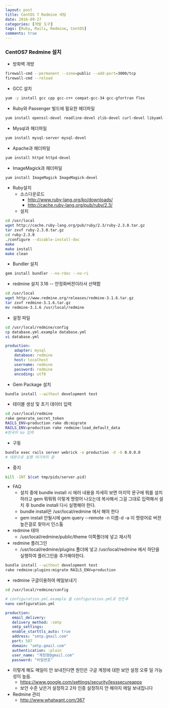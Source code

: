 ```yaml
---
layout: post
title: CentOS 7 Redmine 세팅
date: 2016-09-27
categories: [개발 도구]
tags: [Ruby, Rails, Redmine, CentOS]
comments: true
---
```

### CentOS7 Redmine 설치
* 방화벽 개방
~~~ bash
firewall-cmd --permanent --zone=public --add-port=3000/tcp
firewall-cmd --reload​
~~~
* GCC 설치
~~~ bash
yum -y install gcc cpp gcc-c++ compat-gcc-34 gcc-gfortran flex​
~~~
* Ruby와 Passenger 빌드에 필요한 헤더파일
~~~ bash
yum install openssl-devel readline-devel zlib-devel curl-devel libyaml-devel​
~~~
* Mysql과 헤더파일
~~~ bash
yum install mysql-server mysql-devel
~~~
* Apache과 헤더파일
~~~ bash
yum install httpd httpd-devel
~~~
* ImageMagick과 헤더파일
~~~ bash
yum install ImageMagick ImageMagick-devel
~~~
* Ruby설치
    * 소스다운로드
        * <http://www.ruby-lang.org/ko/downloads/>
        * <http://cache.ruby-lang.org/pub/ruby/2.3/>
    * 설치
~~~ bash
cd /usr/local
wget http://cache.ruby-lang.org/pub/ruby/2.3/ruby-2.3.0.tar.gz
tar zxvf ruby-2.3.0.tar.gz
cd ruby-2.3.0
./configure --disable-install-doc
make
make install
make clean
~~~

* Bundler 설치
~~~ bash
gem install bundler --no-rdoc --no-ri
~~~

* redmine 설치 3.16 -- 안정화버젼이라서 선택함
~~~ bash
cd /usr/local
wget http://www.redmine.org/releases/redmine-3.1.6.tar.gz
tar zxvf redmine-3.1.6.tar.gz
mv redmine-3.1.6 /usr/local/redmine
~~~

* 설정 파일
~~~ bash
cd /usr/local/redmine/config
cp database.yml.example database.yml
vi database.yml
~~~

~~~ yaml
production:  
    adapter: mysql  
    database: redmine  
    host: localhost  
    username: redmine  
    password: redmine  
    encoding: utf8 
~~~

* Gem Package 설치

~~~ bash
bundle install --without development test
~~~

* 테이블 생성 및 초기 데이터 입력

~~~ bash
cd /usr/local/redmine
rake generate_secret_token
RAILS_ENV=production rake db:migrate
RAILS_ENV=production rake redmine:load_default_data
#한국어 ko 입력
~~~

* 구동
~~~ bash
bundle exec rails server webrick -e production -d -b 0.0.0.0
# 데몬으로 실행 여기까지 끝
~~~

* 중지
~~~ bash
kill -INT $(cat tmp/pids/server.pid)
~~~

* FAQ 
    * 설치 중에 bundle install 시 에러 내용을 자세히 보면 마지막 문구에 뭐를 설치하라고 gem 뭐뭐뭐 이렇게 명령어 나오는데 복사해서 그걸 그대로 입력해서 설치 후 bundle install 다시 실행해야 한다. 
    * bundle install은 /usr/local/redmine 에서 해야 한다
    * gem install 안될시에 gem query --remote -n 이름-d -a 이 명령어로 버젼 높은걸로 찾아서 인스톨
* redmine 테마
    * /usr/local/redmine/public/theme 이쪽폴더에 넣고 재시작
 * redmine 플러그인
    * /usr/local/redmine/plugins 폴더에 넣고 /usr/local/redmine 에서 하단을 실행하여 플러그인을 추가해야한다.

~~~ bash
bundle install --without development test
rake redmine:plugins:migrate RAILS_ENV=production
~~~

* redmine 구글이용하여 메일보내기

~~~ bash
cd /usr/local/redmine/config
~~~

~~~ bash
# configuration.yml.example 을 configuration.yml로 만든후
nano configuration.yml
~~~

~~~ yaml 
production:
   email_delivery:  
   delivery_method: :smtp  
   smtp_settings:  
   enable_starttls_auto: true  
   address: "smtp.gmail.com"  
   port: 587  
   domain: "smtp.gmail.com"
   authentication: :plain  
   user_name: "계정명@gmail.com"  
   password: "비밀번호"
~~~
* 이렇게 해도 메일이 안 보내진다면 원인은 구글 계정에 대한 보안 설정 오류 일 가능성이 높음.
    * <https://www.google.com/settings/security/lesssecureapps>
    * 보안 수준 낮은거 설정하고 2차 인증 설정하지 안 해야지 메일 보내집니다
* Redmine 관리
    * <http://www.whatwant.com/367>